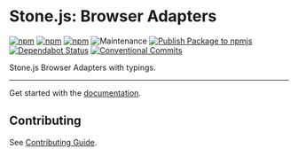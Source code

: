 # Stone.js: Browser Adapters

[![npm](https://img.shields.io/npm/l/@stone-js/browser-adapter)](https://opensource.org/licenses/Apache-2.0)
[![npm](https://img.shields.io/npm/v/@stone-js/browser-adapter)](https://www.npmjs.com/package/@stone-js/browser-adapter)
[![npm](https://img.shields.io/npm/dm/@stone-js/browser-adapter)](https://www.npmjs.com/package/@stone-js/browser-adapter)
![Maintenance](https://img.shields.io/maintenance/yes/2025)
[![Publish Package to npmjs](https://github.com/stonemjs/browser-adapter/actions/workflows/release.yml/badge.svg)](https://github.com/stonemjs/browser-adapter/actions/workflows/release.yml)
[![Dependabot Status](https://img.shields.io/badge/Dependabot-enabled-brightgreen.svg?logo=dependabot)](https://github.com/stonemjs/browser-adapter/network/updates)
[![Conventional Commits](https://img.shields.io/badge/Conventional%20Commits-1.0.0-yellow.svg)](https://conventionalcommits.org)

Stone.js Browser Adapters with typings.

---

Get started with the [documentation](https://stonejs.com/docs/adapters/browser-adapter).


## Contributing

See [Contributing Guide](https://github.com/stonemjs/browser-adapter/blob/main/CONTRIBUTING.md).